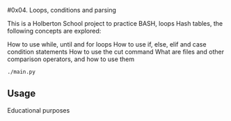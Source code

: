 #0x04. Loops, conditions and parsing

This is a Holberton School project to practice BASH, loops Hash tables, the following concepts
are explored:

How to use while, until and for loops
How to use if, else, elif and case condition statements
How to use the cut command
What are files and other comparison operators, and how to use them


```bash
./main.py
```

## Usage

Educational purposes


